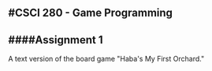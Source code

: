 #CSCI 280 - Game Programming
---
####Assignment 1
---
A text version of the board game "Haba's My First Orchard." 
